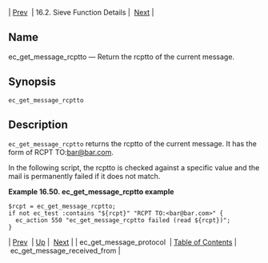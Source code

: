 | [Prev](sieve.ref.ec_get_message_protocol)  | 16.2. Sieve Function Details |  [Next](sieve.ref.ec_get_message_received_from.php) |

<a name="sieve.ref.ec_get_message_rcptto"></a>
## Name

ec_get_message_rcptto — Return the rcptto of the current message.

## Synopsis

`ec_get_message_rcptto`

<a name="idp29709616"></a>
## Description

`ec_get_message_rcptto` returns the rcptto of the current message. It has the form of RCPT TO:<bar@bar.com>.

In the following script, the rcptto is checked against a specific value and the mail is permanently failed if it does not match.

<a name="example.ec_get_message_rcptto"></a>

**Example 16.50. ec_get_message_rcptto example**

```
$rcpt = ec_get_message_rcptto;
if not ec_test :contains "${rcpt}" "RCPT TO:<bar@bar.com>" {
  ec_action 550 "ec_get_message_rcptto failed (read ${rcpt})";
}
```

| [Prev](sieve.ref.ec_get_message_protocol)  | [Up](sieve.ref.files.php) |  [Next](sieve.ref.ec_get_message_received_from.php) |
| ec_get_message_protocol  | [Table of Contents](index) |  ec_get_message_received_from |
